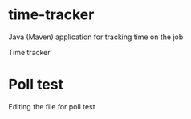# time-tracker
Java (Maven) application for tracking time on the job

Time tracker

# Poll test
Editing the file for poll test
